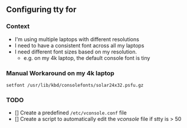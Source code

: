 ## Configuring tty for 

### Context
- I'm using multiple laptops with different resolutions
- I need to have a consistent font across all my laptops
- I need different font sizes based on my resolution. 
   - e.g. on my 4k laptop, the default console font is tiny


### Manual Workaround on my 4k laptop
`setfont /usr/lib/kbd/consolefonts/solar24x32.psfu.gz`


### TODO
- [] Create a predefined `/etc/vconsole.conf` file
- [] Create a script to automatically edit the _vconsole_ file if stty is > 50
